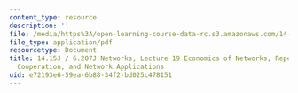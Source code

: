 ```yaml
---
content_type: resource
description: ''
file: /media/https%3A/open-learning-course-data-rc.s3.amazonaws.com/14-15j-networks-spring-2018/e72193e659ea6b8834f2bd025c478151_MIT14_15JS18_lec19.pdf
file_type: application/pdf
resourcetype: Document
title: 14.15J / 6.207J Networks, Lecture 19 Economics of Networks, Repeated Games,
  Cooperation, and Network Applications
uid: e72193e6-59ea-6b88-34f2-bd025c478151
---
```

